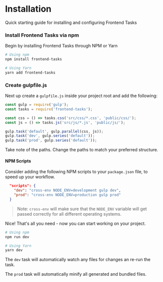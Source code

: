 # Installation

Quick starting guide for installing and configuring Frontend Tasks

### Install Frontend Tasks via npm

Begin by installing Frontend Tasks through NPM or Yarn

```bash
# Using npm
npm install frontend-tasks

# Using Yarn
yarn add frontend-tasks
```

### Create gulpfile.js

Next up create a `gulpfile.js` inside your project root and add the following:

```js
const gulp = require('gulp');
const tasks = require('frontend-tasks');

const css = () => tasks.css('src/css/*.css', 'public/css/');
const js = () => tasks.js('src/js/*.js', 'public/js/');

gulp.task('default', gulp.parallel(css, js));
gulp.task('dev', gulp.series('default'));
gulp.task('prod', gulp.series('default'));
```

Take note of the paths. Change the paths to match your preferred structure.

#### NPM Scripts

Consider adding the following NPM scripts to your `package.json` file, to speed up your workflow.

```json
  "scripts": {
    "dev": "cross-env NODE_ENV=development gulp dev",
    "prod": "cross-env NODE_ENV=production gulp prod"
  }
```

> Note: `cross-env` will make sure that the `NODE_ENV` variable will get passed correctly for all different operating systems.

Nice! That's all you need - now you can start working on your project.

```bash
# Using npm
npm run dev

# Using Yarn
yarn dev
```

The `dev` task will automatically watch any files for changes an re-run the task.

The `prod` task will automatically minify all generated and bundled files.
